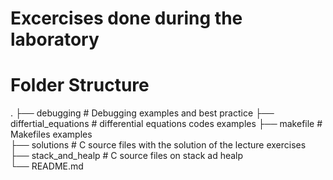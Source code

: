 # Excercises done during the laboratory



Folder Structure
============================
.
    ├── debugging               # Debugging examples and best practice
    ├── differtial_equations    # differential equations codes examples
    ├── makefile                # Makefiles examples  
    ├── solutions               # C source files with the solution of the lecture exercises
    ├── stack_and_healp         # C source files on stack ad healp      
    └── README.md
